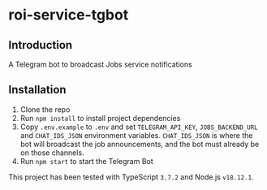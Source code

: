# roi-service-tgbot

## Introduction

A Telegram bot to broadcast Jobs service notifications

## Installation

1. Clone the repo
2. Run `npm install` to install project dependencies
3. Copy `.env.example` to `.env` and set `TELEGRAM_API_KEY`, `JOBS_BACKEND_URL` and `CHAT_IDS_JSON` environment variables. `CHAT_IDS_JSON` is where the bot will broadcast the job announcements, and the bot must already be on those channels.
4. Run `npm start` to start the Telegram Bot

This project has been tested with TypeScript `3.7.2` and Node.js `v18.12.1`.
